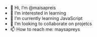 - 👋 Hi, I’m @maisapreis
- 👀 I’m interested in learning
- 🌱 I’m currently learning JavaScript
- 💞️ I’m looking to collaborate on projetcs
- 📫 How to reach me: maysapreys

<!---
maisapreis/maisapreis is a ✨ special ✨ repository because its `README.md` (this file) appears on your GitHub profile.
You can click the Preview link to take a look at your changes.
--->
